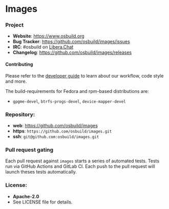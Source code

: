 Images
======

### Project

 * **Website**: https://www.osbuild.org
 * **Bug Tracker**: https://github.com/osbuild/images/issues
 * **IRC**: #osbuild on [Libera.Chat](https://libera.chat/)
 * **Changelog**: https://github.com/osbuild/images/releases

#### Contributing

Please refer to the [developer guide](https://www.osbuild.org/guides/developer-guide/developer-guide.html) to learn about our workflow, code style and more.

The build-requirements for Fedora and rpm-based distributions are:
- `gpgme-devel`, `btrfs-progs-devel`, `device-mapper-devel`

### Repository:

 - **web**:   https://github.com/osbuild/images
 - **https**: `https://github.com/osbuild/images.git`
 - **ssh**:   `git@github.com:osbuild/images.git`

### Pull request gating

Each pull request against `images` starts a series of automated
tests. Tests run via GitHub Actions and GitLab CI. Each push to the pull request
will launch theses tests automatically.

### License:

 - **Apache-2.0**
 - See LICENSE file for details.

